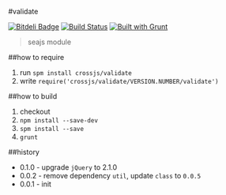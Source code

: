 #validate

[![Bitdeli Badge](https://d2weczhvl823v0.cloudfront.net/crossjs/validate/trend.png)](https://bitdeli.com/free "Bitdeli Badge")
[![Build Status](https://api.travis-ci.org/crossjs/validate.png?branch=master)](http://travis-ci.org/crossjs/validate)
[![Built with Grunt](https://cdn.gruntjs.com/builtwith.png)](http://gruntjs.com/)

 > seajs module

##how to require

1. run `spm install crossjs/validate`
1. write `require('crossjs/validate/VERSION.NUMBER/validate')`

##how to build

1. checkout
1. `npm install --save-dev`
1. `spm install --save`
1. `grunt`

##history

- 0.1.0 - upgrade `jQuery` to 2.1.0
- 0.0.2 - remove dependency `util`, update `class` to `0.0.5`
- 0.0.1 - init
